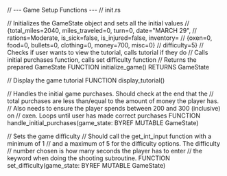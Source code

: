 // --- Game Setup Functions ---
// init.rs

// Initializes the GameState object and sets all the initial values
// {total_miles=2040, miles_traveled=0, turn=0, date="MARCH 29",
// rations=Moderate, is_sick=false, is_injured=false, inventory=
// {oxen=0, food=0, bullets=0, clothing=0, money=700, misc=0}
// difficulty=5}
// Checks if user wants to view the tutorial, calls tutorial if they do
// Calls initial purchases function, calls set difficulty function
// Returns the prepared GameState
FUNCTION initialize_game() RETURNS GameState

// Display the game tutorial
FUNCTION display_tutorial()

// Handles the initial game purchases. Should check at the end that the
// total purchases are less than/equal to the amount of money the player has.
// Also needs to ensure the player spends between 200 and 300 (inclusive) on
// oxen. Loops until user has made correct purchases
FUNCTION handle_initial_purchases(game_state: BYREF MUTABLE GameState)

// Sets the game difficulty
// Should call the get_int_input function with a minimum of 1
// and a maximum of 5 for the difficulty options. The difficulty
// number chosen is how many seconds the player has to enter
// the keyword when doing the shooting subroutine.
FUNCTION set_difficulty(game_state: BYREF MUTABLE GameState)